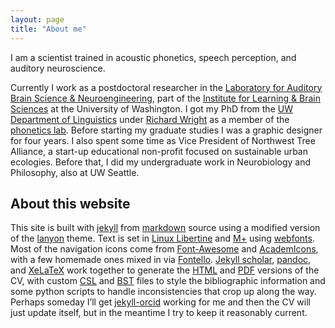 ```yaml
---
layout: page
title: "About me"
---
```


<p class="message">
I am a scientist trained in acoustic phonetics, speech perception, and auditory neuroscience.
</p>

Currently I work as a postdoctoral researcher in the [Laboratory for Auditory Brain Science & Neuroengineering][labsn], part of the [Institute for Learning & Brain Sciences][ilabs] at the University of Washington. I got my PhD from the [UW Department of Linguistics][ling] under [Richard Wright][raw] as a member of the [phonetics lab][phonlab].  Before starting my graduate studies I was a graphic designer for four years.  I also spent some time as Vice President of Northwest Tree Alliance, a start-up educational non-profit focused on sustainable urban ecologies.  Before that, I did my undergraduate work in Neurobiology and Philosophy, also at UW Seattle.

## About this website

This site is built with [jekyll][jekyll] from [markdown][md] source using a modified version of the [lanyon][lanyon] theme. Text is set in [Linux Libertine][lib] and [M+][mplus] using [webfonts][woff]. Most of the navigation icons come from [Font-Awesome][fa] and [AcademIcons][ai], with a few homemade ones mixed in via [Fontello][fo]. [Jekyll scholar][jeksch], [pandoc][pandoc], and [XeLaTeX][xetex] work together to generate the [HTML][cvhtml] and [PDF][cvpdf] versions of the CV, with custom [CSL][csl] and [BST][bst] files to style the bibliographic information and some python scripts to handle inconsistencies that crop up along the way. Perhaps someday I’ll get [jekyll-orcid][jeko] working for me and then the CV will just update itself, but in the meantime I try to keep it reasonably current.

[labsn]:   http://depts.washington.edu/labsn/
[ilabs]:   http://ilabs.washington.edu/
[kc]:      http://faculty.washington.edu/akclee/
[ling]:    http://depts.washington.edu/lingweb/
[phonlab]: http://depts.washington.edu/phonlab/
[raw]:     http://depts.washington.edu/phonlab/people/wright.htm
[bsd]:     http://www.boomslangdesign.net/
[md]:      http://daringfireball.net/projects/markdown/
[jekyll]:  http://jekyllrb.com/
[lanyon]:  http://lanyon.getpoole.com/
[jeksch]:  https://github.com/inukshuk/jekyll-scholar
[csl]:     http://citationstyles.org/
[pandoc]:  http://johnmacfarlane.net/pandoc/
[xetex]:   http://en.wikipedia.org/wiki/XeTeX
[bst]:     http://tug.ctan.org/info/bibtex/tamethebeast/ttb_en.pdf
[fo]:      http://fontello.com/
[ai]:      http://jpswalsh.github.io/academicons/
[fa]:      http://fortawesome.github.io/Font-Awesome/
[jeko]:    https://github.com/mfenner/jekyll-orcid
[lib]:     http://www.linuxlibertine.org
[mplus]:   http://mplus-fonts.osdn.jp/webfonts/index-en.html
[woff]:    http://en.wikipedia.org/wiki/Web_Open_Font_Format
[cvhtml]:  /cv/
[cvpdf]:   /McCloy_CV.pdf
